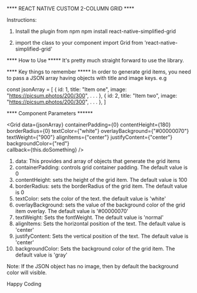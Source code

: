 **** REACT NATIVE CUSTOM 2-COLUMN GRID ****

Instructions:
1. Install the plugin from npm
   npm install react-native-simplified-grid

2. import the class to your component
   import Grid from 'react-native-simplified-grid'

**** How to Use *****
It's pretty much straight forward to use the library.

<Grid/>

**** Key things to remember *****
In order to generate grid items, you need to pass a JSON array having objects with title and image keys.
e.g 

const jsonArray = [
    {
        id: 1,
        title: "Item one",
        image: "https://picsum.photos/200/300",
        .
        .
        .
    },
    {
        id: 2,
        title: "Item two",
        image: "https://picsum.photos/200/300",
        .
        .
        .
    },
]

<Grid data={jsonArray}/>

**** Component Parameters ******

<Grid 
   data={jsonArray} 
   containerPadding={0} 
   contentHeight={180} 
   borderRadius={0} 
   textColor={"white"}
   overlayBackground={"#00000070"}
   textWeight={"900"}
   alignItems={"center"}
   justifyContent={"center"}
   backgroundColor={"red"}  
   callback={this.doSomething} 
/>
    

1. data: This provides and array of objects that generate the grid items
2. containerPadding: controls grid container padding. The default value is 0
3. contentHeight: sets the height of the grid item. The default value is 100
4. borderRadius: sets the borderRadius of the grid item. The default value is 0
5. textColor: sets the color of the text. the default value is 'white'
6. overlayBackground: sets the value of the background color of the grid item overlay. The default value is '#00000070'
7. textWeight: Sets the fontWeight. The default value is 'normal'
8. alignItems: Sets the horizontal position of the text. The default value is 'center'
9. justifyContent: Sets the vertical position of the text. The default value is 'center'
10. backgroundColor: Sets the background color of the grid item. The default value is 'gray'

Note:
If the JSON object has no image, then by default the background color will visible.

Happy Coding
 
